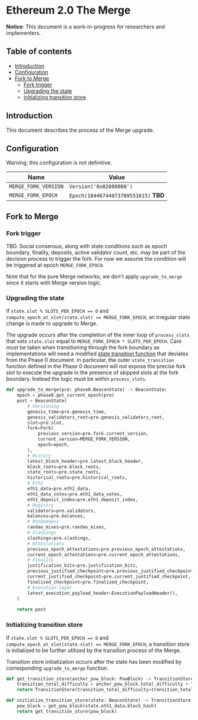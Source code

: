 # Ethereum 2.0 The Merge

**Notice**: This document is a work-in-progress for researchers and implementers.

## Table of contents

<!-- START doctoc generated TOC please keep comment here to allow auto update -->
<!-- DON'T EDIT THIS SECTION, INSTEAD RE-RUN doctoc TO UPDATE -->

- [Introduction](#introduction)
- [Configuration](#configuration)
- [Fork to Merge](#fork-to-merge)
  - [Fork trigger](#fork-trigger)
  - [Upgrading the state](#upgrading-the-state)
  - [Initializing transition store](#initializing-transition-store)

<!-- END doctoc generated TOC please keep comment here to allow auto update -->

## Introduction

This document describes the process of the Merge upgrade.

## Configuration

Warning: this configuration is not definitive.

| Name | Value |
| - | - |
| `MERGE_FORK_VERSION` | `Version('0x02000000')` |
| `MERGE_FORK_EPOCH` | `Epoch(18446744073709551615)` **TBD** |

## Fork to Merge

### Fork trigger

TBD. Social consensus, along with state conditions such as epoch boundary, finality, deposits, active validator count, etc. may be part of the decision process to trigger the fork. For now we assume the condition will be triggered at epoch `MERGE_FORK_EPOCH`.

Note that for the pure Merge networks, we don't apply `upgrade_to_merge` since it starts with Merge version logic.

### Upgrading the state

If `state.slot % SLOTS_PER_EPOCH == 0` and `compute_epoch_at_slot(state.slot) == MERGE_FORK_EPOCH`, an irregular state change is made to upgrade to Merge.

The upgrade occurs after the completion of the inner loop of `process_slots` that sets `state.slot` equal to `MERGE_FORK_EPOCH * SLOTS_PER_EPOCH`.
Care must be taken when transitioning through the fork boundary as implementations will need a modified [state transition function](../phase0/beacon-chain.md#beacon-chain-state-transition-function) that deviates from the Phase 0 document.
In particular, the outer `state_transition` function defined in the Phase 0 document will not expose the precise fork slot to execute the upgrade in the presence of skipped slots at the fork boundary. Instead the logic must be within `process_slots`.

```python
def upgrade_to_merge(pre: phase0.BeaconState) -> BeaconState:
    epoch = phase0.get_current_epoch(pre)
    post = BeaconState(
        # Versioning
        genesis_time=pre.genesis_time,
        genesis_validators_root=pre.genesis_validators_root,
        slot=pre.slot,
        fork=Fork(
            previous_version=pre.fork.current_version,
            current_version=MERGE_FORK_VERSION,
            epoch=epoch,
        ),
        # History
        latest_block_header=pre.latest_block_header,
        block_roots=pre.block_roots,
        state_roots=pre.state_roots,
        historical_roots=pre.historical_roots,
        # Eth1
        eth1_data=pre.eth1_data,
        eth1_data_votes=pre.eth1_data_votes,
        eth1_deposit_index=pre.eth1_deposit_index,
        # Registry
        validators=pre.validators,
        balances=pre.balances,
        # Randomness
        randao_mixes=pre.randao_mixes,
        # Slashings
        slashings=pre.slashings,
        # Attestations
        previous_epoch_attestations=pre.previous_epoch_attestations,
        current_epoch_attestations=pre.current_epoch_attestations,
        # Finality
        justification_bits=pre.justification_bits,
        previous_justified_checkpoint=pre.previous_justified_checkpoint,
        current_justified_checkpoint=pre.current_justified_checkpoint,
        finalized_checkpoint=pre.finalized_checkpoint,
        # Execution-layer
        latest_execution_payload_header=ExecutionPayloadHeader(),
    )
    
    return post
```

### Initializing transition store

If `state.slot % SLOTS_PER_EPOCH == 0` and `compute_epoch_at_slot(state.slot) == MERGE_FORK_EPOCH`, a transition store is initialized to be further utilized by the transition process of the Merge.

Transition store initialization occurs after the state has been modified by corresponding `upgrade_to_merge` function.

```python
def get_transition_store(anchor_pow_block: PowBlock) -> TransitionStore:
    transition_total_difficulty = anchor_pow_block.total_difficulty + TRANSITION_TOTAL_DIFFICULTY_OFFSET
    return TransitionStore(transition_total_difficulty=transition_total_difficulty)

def initialize_transition_store(state: BeaconState) -> TransitionStore:
    pow_block = get_pow_block(state.eth1_data.block_hash)
    return get_transition_store(pow_block)
```
